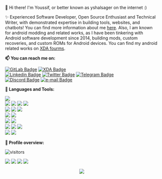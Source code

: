 👋 Hi there! I'm Youssif, or better known as yshalsager on the internet :)

✨ Experienced Software Developer, Open Source Enthusiast and Technical Writer, with demonstrated expertise in building tools, websites, and chatbots! You can find more information about me [here](https://yshalsager.com/resume/Youssif_Shaaban_yshalsager_Resume.pdf).
Also, I am known for android modding and related works, as I have been tinkering with Android software development since 2014, building mods, custom recoveries, and custom ROMs
for Android devices. You can find my android related works on [XDA
fourms](https://forum.xda-developers.com/member.php?u=6084385).

**📫 You can reach me on:**

[![GitLab Badge](https://img.shields.io/badge/-GitLab-FCA121?style=flat&logo=GitLab&logoColor=white&link=https://www.gitlab.com/yshalsager/)](https://www.gitlab.com/yshalsager/) [![XDA Badge](https://img.shields.io/badge/-XDA%20Developers-F59812?style=flat&logo=XDA%20Developers&logoColor=white&link=https://forum.xda-developers.com/member.php?u=6084385)](https://forum.xda-developers.com/member.php?u=6084385) <br />
[![Linkedin Badge](https://img.shields.io/badge/-Linkedin-blue?style=flat&logo=Linkedin&logoColor=white&link=https://www.linkedin.com/in/yshalsager/)](https://www.linkedin.com/in/yshalsager/) [![Twitter Badge](https://img.shields.io/badge/-Twitter-1ca0f1?style=flat&labelColor=1ca0f1&logo=twitter&logoColor=white&link=https://twitter.com/yshalsager)](https://twitter.com/yshalsager) [![Telegram Badge](https://img.shields.io/badge/-Telegram-0088CC?style=flat&logo=Telegram&logoColor=white&link=https://t.me/yshalsager)](https://t.me/yshalsager) <br />
[![Discord Badge](https://img.shields.io/badge/Discord-yshalsager%232066-7289DA?style=flat&logo=Discord&logoColor=white)](#)
[![e-mail Badge](https://img.shields.io/badge/-Mail-c14438?style=flat&logo=Gmail&logoColor=white&link=mailto:contact@yshalsager.com)](mailto:contact@yshalsager.com)

**:wrench: Languages and Tools:**

<img src="https://img.shields.io/badge/-Python-3776AB?style=flat&logo=python&logoColor=white"> <br />
<img src="https://img.shields.io/badge/-HTML5-E34F26?style=flat&logo=html5&logoColor=white"> <img
    src="https://img.shields.io/badge/-CSS3-1572B6?style=flat&logo=css3&logoColor=white"> <img
    src="https://img.shields.io/badge/-Bootstrap-563D7C?style=flat&logo=bootstrap&logoColor=white"> <img
    src="https://img.shields.io/badge/-JavaScript-black?style=flat&logo=javascript&logoColor=eed718"> <br />
<img src="https://img.shields.io/badge/-Linux-black?style=flat&logo=Linux&logoColor=white"> <img
    src="https://img.shields.io/badge/-Windows-0078D6?style=flat&logo=Windows"> <img
    src="https://img.shields.io/badge/-Android-black?style=flat&logo=android"> <br />
<img src="https://img.shields.io/badge/-SQLite-003B57?style=flat&logo=SQLite&logoColor=white"> <img
    src="https://img.shields.io/badge/-MariaDB-003545?style=flat&logo=MariaDB"> <br />
<img src="https://img.shields.io/badge/-Git-F05032?style=flat&logo=Git&logoColor=white"> <img
    src="https://img.shields.io/badge/-Terminal-black?style=flat&logo=GNU%20Bash&logoColor=white"> <br />
<img src="https://img.shields.io/badge/-Travis%20CI-dfd896?style=flat&logo=Travis%20CI&logoColor=92232c"> <img
    src="https://img.shields.io/badge/-CircleCI-343434?style=flat&logo=CircleCI"> <img
    src="https://img.shields.io/badge/-Drone%20CI-212121?style=flat&logo=Drone"> <br />
<img src="https://img.shields.io/badge/-Jekyll-CC0000?style=flat&logo=Jekyll&logoColor=white"> <img
    src="https://img.shields.io/badge/-Markdown-000000?style=flat&logo=Markdown"> <br />

**:pushpin: Profile overview:**

![visitors](https://visitor-badge.laobi.icu/badge?page_id=yshalsager.yshalsager)

![](https://github-profile-summary-cards.vercel.app/api/cards/profile-details?username=yshalsager&theme=github)
![](https://github-profile-summary-cards.vercel.app/api/cards/stats?username=yshalsager&theme=github)
![](https://github-profile-summary-cards.vercel.app/api/cards/repos-per-language?username=yshalsager&theme=github)
![](https://github-profile-summary-cards.vercel.app/api/cards/most-commit-language?username=yshalsager&theme=github)



<div align="center">
    <img src="https://github-profile-trophy.vercel.app/?username=yshalsager&theme=flat&row=1&column=8&no-bg=false"/>
</div>
